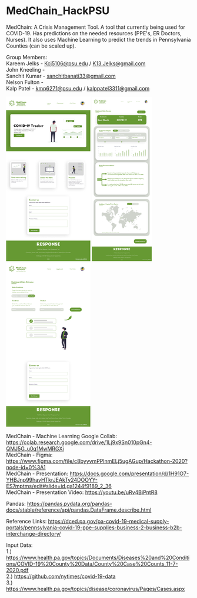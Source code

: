 # MedChain_HackPSU
MedChain: A Crisis Management Tool. A tool that currently being used for COVID-19. Has predictions on the needed resources (PPE's, ER Doctors, Nurses). It also uses Machine Learning to predict the trends in Pennsylvania Counties (can be scaled up).

Group Members:  
Kareem Jelks - Kcj5106@psu.edu / K13.Jelks@gmail.com  
John Kneeling -   
Sanchit Kumar - sanchitbanati33@gmail.com  
Nelson Fulton -   
Kalp Patel - kmp6271@psu.edu / kalppatel3311@gmail.com  

![alt text](https://github.com/kalpP/MedChain_HackPSU/blob/main/MedChain%20-%20Figma%20designs/medChain_Home.png)
![alt text](https://github.com/kalpP/MedChain_HackPSU/blob/main/MedChain%20-%20Figma%20designs/MedChain_Dashboard1.png)
![alt text](https://github.com/kalpP/MedChain_HackPSU/blob/main/MedChain%20-%20Figma%20designs/MedChain_Dashboard2.png)

MedChain - Machine Learning Google Collab: https://colab.research.google.com/drive/1Lj9x9Sn010pGn4-QMJ5G_u0q1MwMRGXi  
MedChain - Figma: https://www.figma.com/file/c8byyvmPPlnmELj5ugAGup/Hackathon-2020?node-id=0%3A1  
MedChain - Presentation: https://docs.google.com/presentation/d/1H91O7-YHBJnp99havHTkrJEAkTy24DOOYY-ES7mptms/edit#slide=id.ga1244f9189_2_36  
MedChain - Presentation Video: https://youtu.be/uRv4BiPntR8

Pandas: https://pandas.pydata.org/pandas-docs/stable/reference/api/pandas.DataFrame.describe.html   

Reference Links:
https://dced.pa.gov/pa-covid-19-medical-supply-portals/pennsylvania-covid-19-ppe-supplies-business-2-business-b2b-interchange-directory/

Input Data:  
1.) https://www.health.pa.gov/topics/Documents/Diseases%20and%20Conditions/COVID-19%20County%20Data/County%20Case%20Counts_11-7-2020.pdf  
2.) https://github.com/nytimes/covid-19-data  
3.) https://www.health.pa.gov/topics/disease/coronavirus/Pages/Cases.aspx  
